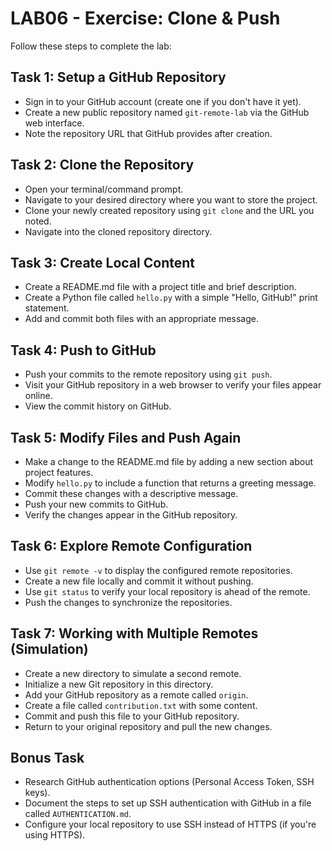 # LAB06 - Exercise: Clone & Push

Follow these steps to complete the lab:

## Task 1: Setup a GitHub Repository
* Sign in to your GitHub account (create one if you don't have it yet).
* Create a new public repository named `git-remote-lab` via the GitHub web interface.
* Note the repository URL that GitHub provides after creation.

## Task 2: Clone the Repository
* Open your terminal/command prompt.
* Navigate to your desired directory where you want to store the project.
* Clone your newly created repository using `git clone` and the URL you noted.
* Navigate into the cloned repository directory.

## Task 3: Create Local Content
* Create a README.md file with a project title and brief description.
* Create a Python file called `hello.py` with a simple "Hello, GitHub!" print statement.
* Add and commit both files with an appropriate message.

## Task 4: Push to GitHub
* Push your commits to the remote repository using `git push`.
* Visit your GitHub repository in a web browser to verify your files appear online.
* View the commit history on GitHub.

## Task 5: Modify Files and Push Again
* Make a change to the README.md file by adding a new section about project features.
* Modify `hello.py` to include a function that returns a greeting message.
* Commit these changes with a descriptive message.
* Push your new commits to GitHub.
* Verify the changes appear in the GitHub repository.

## Task 6: Explore Remote Configuration
* Use `git remote -v` to display the configured remote repositories.
* Create a new file locally and commit it without pushing.
* Use `git status` to verify your local repository is ahead of the remote.
* Push the changes to synchronize the repositories.

## Task 7: Working with Multiple Remotes (Simulation)
* Create a new directory to simulate a second remote.
* Initialize a new Git repository in this directory.
* Add your GitHub repository as a remote called `origin`.
* Create a file called `contribution.txt` with some content.
* Commit and push this file to your GitHub repository.
* Return to your original repository and pull the new changes.

## Bonus Task
* Research GitHub authentication options (Personal Access Token, SSH keys).
* Document the steps to set up SSH authentication with GitHub in a file called `AUTHENTICATION.md`.
* Configure your local repository to use SSH instead of HTTPS (if you're using HTTPS). 
